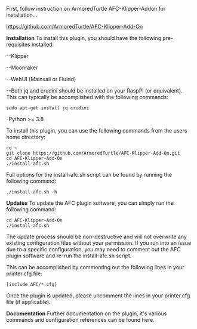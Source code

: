 First, follow instruction on ArmoredTurtle AFC-Klipper-Addon for installation...

https://github.com/ArmoredTurtle/AFC-Klipper-Add-On

**Installation**
To install this plugin, you should have the following pre-requisites installed:

--Klipper

--Moonraker

--WebUI (Mainsail or Fluidd)

--Both jq and crudini should be installed on your RaspPi (or equivalent). This can typically be accomplished with the following commands:
    
    sudo apt-get install jq crudini

-Python >= 3.8

To install this plugin, you can use the following commands from the users home directory:

    cd ~
    git clone https://github.com/ArmoredTurtle/AFC-Klipper-Add-On.git
    cd AFC-Klipper-Add-On
    ./install-afc.sh
    
Full options for the install-afc.sh script can be found by running the following command:

    ./install-afc.sh -h
    
**Updates**
To update the AFC plugin software, you can simply run the following command:

    cd AFC-Klipper-Add-On
    ./install-afc.sh

The update process should be non-destructive and will not overwrite any existing configuration files without your permission. If you run into an issue due to a specific configuration, you may need to comment out the AFC plugin software and re-run the install-afc.sh script.

This can be accomplished by commenting out the following lines in your printer.cfg file:

    [include AFC/*.cfg]
    
Once the plugin is updated, please uncomment the lines in your printer.cfg file (if applicable).

**Documentation**
Further documentation on the plugin, it's various commands and configuration references can be found here.
